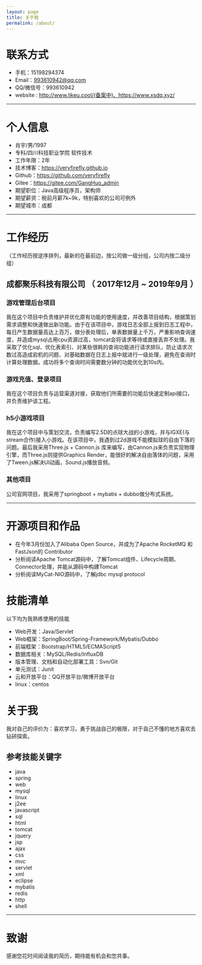 ```yaml
---
layout: page
title: 关于我
permalink: /about/
---
```


# 联系方式

- 手机：15198294374
- Email：993610942@qq.com
- QQ/微信号：993610942
- website : http://www.likeu.cool/(备案中)、https://www.xsdq.xyz/

---

# 个人信息

 - 肖宇/男/1997 
 - 专科/四川科技职业学院 软件技术 
 - 工作年限：2年
 - 技术博客：https://veryfirefly.github.io
 - Github：https://github.com/veryfirefly
 - Gitee：https://gitee.com/GangHuo_admin
 - 期望职位：Java高级程序员，架构师
 - 期望薪资：税前月薪7k~9k，特别喜欢的公司可例外
 - 期望城市：成都

---

# 工作经历
（工作经历按逆序排列，最新的在最前边，按公司做一级分组，公司内按二级分组）

## 成都聚乐科技有限公司 （ 2017年12月 ~ 2019年9月 ）

### 游戏管理后台项目 

我在这个项目中负责维护并优化原有功能的使用速度，并改善项目结构，根据策划需求调整和快速做出新功能。由于在该项目中，游戏日志全部上报到日志工程中，每日产生数据量高达上百万，做分表处理后，单表数据量上千万，严重影响查询速度，并造成mysql占用cpu资源过高，tomcat会将请求等待或直接丢弃不处理。我采取了优化sql、优化表索引、对某些很耗的查询功能进行请求排队，防止请求次数过高造成宕机的问题、对基础数据在日志上报中就进行一级处理，避免在查询时计算处理数据。成功将多个查询时间需要数分钟的功能优化到10s内。

### 游戏充值、登录项目 

我在这个项目负责与运营渠道对接，获取他们所需要的功能后快速定制api接口，并负责维护该工程。


### h5小游戏项目

我在这个项目中与策划交流，负责编写2.5D的点球大战的小游戏，并与IGXE(与stream合作)接入小游戏。在该项目中，我遇到过2d游戏不能模拟球的自由下落的问题。最后我采用Three.js + Cannon.js 库来编写，由Cannon.js来负责实现物理引擎，而Three.js则提供Graphics Render，能很好的解决自由落体的问题，采用了Tween.js解决UI动画，Sound.js播放音频。

### 其他项目


公司官网项目，我采用了springboot + mybatis + dubbo做分布式系统。

---

# 开源项目和作品

- 在今年3月份加入了Alibaba Open Source，并成为了Apache RocketMQ 和 FastJson的 Contributor
- 分析阅读Apache Tomcat源码中，了解Tomcat组件、Lifecycle周期、Connector处理，并能从源码中构建Tomcat
- 分析阅读MyCat-NIO源码中，了解jdbc mysql protocol

# 技能清单

以下均为我熟练使用的技能

- Web开发：Java/Servlet
- Web框架：SpringBoot/Spring-Framework/Mybatis/Dubbo
- 前端框架：Bootstrap/HTML5/ECMAScript5
- 数据库相关：MySQL/Redis/InfluxDB
- 版本管理、文档和自动化部署工具：Svn/Git
- 单元测试：Junit
- 云和开放平台：QQ开放平台/微博开放平台
- linux：centos

# 关于我

我对自己的评价为：喜欢学习，勇于挑战自己的极限，对于自己不懂的地方喜欢去钻研探索。

## 参考技能关键字

- java
- spring
- web
- mysql
- linux
- j2ee
- javascript
- sql
- html
- tomcat
- jquery
- jsp
- ajax
- css
- mvc
- servlet
- xml
- eclipse
- mybatis
- redis
- http
- shell

---

# 致谢
感谢您花时间阅读我的简历，期待能有机会和您共事。